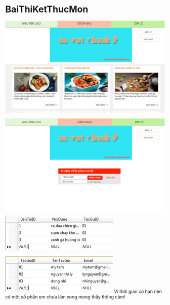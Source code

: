 # BaiThiKetThucMon
![IMG](ly1.jpg)

![IMG](ly13.jpg)

![IMG](bantin.JPG)

![IMG](tacgia.JPG)
Vì thời gian có hạn nên có một số phần em chưa làm xong mong thầy thông cảm!
